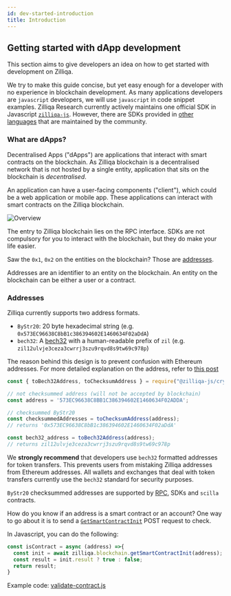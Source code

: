 ```yaml
---
id: dev-started-introduction
title: Introduction
---
```


## Getting started with dApp development

This section aims to give developers an idea on how to get started with development on Zilliqa.

We try to make this guide concise, but yet easy enough for a developer with no experience in blockchain development. As many applications developers are `javascript` developers, we will use `javascript` in code snippet examples. Zilliqa Research currently actively maintains one official SDK in Javascript [`zilliqa-js`](https://github.com/Zilliqa/Zilliqa-JavaScript-Library). However, there are SDKs provided in [other languages](https://zilliqa.github.io/dev-portal/docs/en/api-sdk) that are maintained by the community.

### What are dApps?

Decentralised Apps ("dApps") are applications that interact with smart contracts on the blockchain. As Zilliqa blockchain is a decentralised network that is not hosted by a single entity, application that sits on the blockchain is _decentralised_.

An application can have a user-facing components ("client"), which could be a web application or mobile app. These applications can interact with smart contracts on the Zilliqa blockchain.

![Overview](../../assets/dapps-overview.png)

The entry to Zilliqa blockchain lies on the RPC interface. SDKs are not compulsory for you to interact with the blockchain, but they do make your life easier.

Saw the `0x1`, `0x2` on the entities on the blockchain? Those are [addresses](#addresses). 

Addresses are an identifier to an entity on the blockchain. An entity on the blockchain can be either a user or a contract. 

### Addresses

Zilliqa currently supports two address formats.

* `ByStr20`: 20 byte hexadecimal string (e.g. `0x573EC96638C8bB1c386394602E1460634F02aDdA`)
* `bech32`: A [bech32](https://github.com/Zilliqa/ZIP/blob/master/zips/zip-1.md) with a human-readable prefix of `zil` (e.g. `zil12ulvje3ceza3cwrrj3szu9rqvd8s9tw69c978p`)

The reason behind this design is to prevent confusion with Ethereum addresses. For more detailed explanation on the address, refer to [this post](https://blog.zilliqa.com/zilliqa-migrates-to-new-address-format-bf1fa6d7e41d)

```javascript
const { toBech32Address, toChecksumAddress } = require("@zilliqa-js/crypto");

// not checksummed address (will not be accepted by blockchain)
const address = '573EC96638C8BB1C386394602E1460634F02ADDA';

// checksummed ByStr20
const checksummedAddresses = toChecksumAddress(address);
// returns '0x573EC96638C8bB1c386394602E1460634F02aDdA'

const bech32_address = toBech32Address(address);
// returns zil12ulvje3ceza3cwrrj3szu9rqvd8s9tw69c978p
```

We __strongly recommend__ that developers use `bech32` formatted addresses for token transfers. This prevents users from mistaking Zilliqa addresses from Ethereum addresses. All wallets and exchanges that deal with token transfers currently use the `bech32` standard for security purposes.

`ByStr20` checksummed addresses are supported by [RPC](https://api-docs.zilliqa.com), SDKs and `scilla` contracts.

How do you know if an address is a smart contract or an account? One way to go about it is to send a [`GetSmartContractInit`](https://apidocs.zilliqa.com/#getsmartcontractcode) POST request to check.

In Javascript, you can do the following:

```javascript
const isContract = async (address) =>{
  const init = await zilliqa.blockchain.getSmartContractInit(address);
  const result = init.result ? true : false;
  return result;
}
```

Example code: [validate-contract.js](https://github.com/Zilliqa/dev-portal/tree/master/examples/dapp/validate-address.js)
